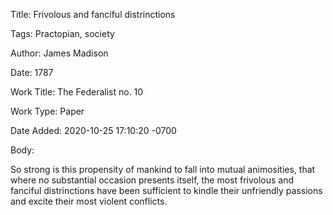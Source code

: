 Title:  Frivolous and fanciful distrinctions

Tags:   Practopian, society

Author: James Madison

Date:   1787

Work Title: The Federalist no. 10

Work Type: Paper

Date Added: 2020-10-25 17:10:20 -0700

Body: 

So strong is this propensity of mankind to fall into mutual animosities, that where no substantial occasion presents itself, the most frivolous and fanciful distrinctions have been sufficient to kindle their unfriendly passions and excite their most violent conflicts. 

